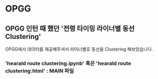 # OPGG

## OPGG 인턴 때 했던 '전령 타이밍 라이너별 동선 Clustering' 

OPGG에서 데이터를 제공해주셔서 라이너별로 동선을 Clustering 해보았습니다.

### 'hearald route clustering.ipynb' 혹은 'hearald route clustering.html' : MAIN 파일


